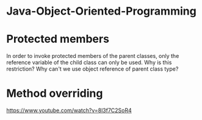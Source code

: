 # Java-Object-Oriented-Programming

# Protected members
In order to invoke protected members of the parent classes, only the reference variable of the child class can only be used. Why is this restriction? Why can't we use object reference of parent class type?

# Method overriding
https://www.youtube.com/watch?v=8l3f7C2SoR4


